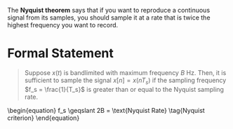 The **Nyquist theorem** says that if you want to reproduce a continuous signal from its samples, you should sample it at a rate that is twice the highest frequency you want to record.

# Formal Statement

> Suppose $x(t)$ is bandlimited with maximum frequency $B$ Hz. Then, it is sufficient to sample the signal $x[n] = x(nT_s)$ if the sampling frequency $f_s = \frac{1}{T_s}$ is greater than or equal to the Nyquist sampling rate.

\begin{equation}
f_s \geqslant 2B = \text{Nyquist Rate} \tag{Nyquist criterion}
\end{equation}